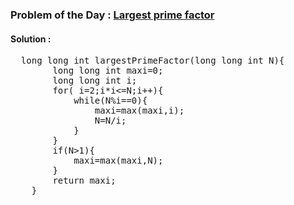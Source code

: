 ### Problem of the Day : [Largest prime factor](https://practice.geeksforgeeks.org/problems/largest-prime-factor2601/1)

#### Solution :
<pre>
  long long int largestPrimeFactor(long long int N){
        long long int maxi=0;
        long long int i;
        for( i=2;i*i<=N;i++){
            while(N%i==0){
                maxi=max(maxi,i);
                N=N/i;
            }
        }
        if(N>1){
            maxi=max(maxi,N);
        }
        return maxi;
    }
</pre>
